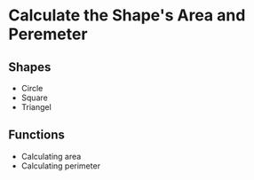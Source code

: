 # Calculate the Shape's Area and Peremeter

## Shapes
- Circle
- Square
- Triangel

## Functions
- Calculating area
- Calculating perimeter
